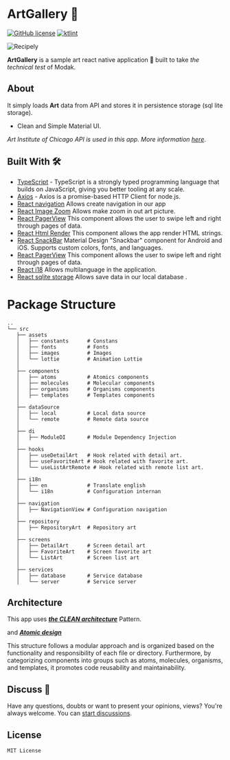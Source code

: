 # ArtGallery 🎨  

[![GitHub license](https://img.shields.io/badge/License-MIT-blue.svg)](LICENSE)
[![ktlint](https://img.shields.io/badge/code%20style-%E2%9D%A4-FF4081.svg)](https://ktlint.github.io/)

![Recipely](https://user-images.githubusercontent.com/40839023/205104367-4d58c4d9-bdfd-468c-b6e6-c9cf839818eb.jpg)

**ArtGallery** is a sample art react native application 📱 built to  take *the technical test* of Modak. 


## About
It simply loads **Art** data from API and stores it in persistence storage (sql lite storage).
- Clean and Simple Material UI.


*Art Institute of Chicago  API is used in this app. More information  [here](https://api.artic.edu/docs/#collections-2)*.

## Built With 🛠
- [TypeScript](https://www.typescriptlang.org) - TypeScript is a strongly typed programming language that builds on JavaScript, giving you better tooling at any scale.
- [Axios](https://axios-http.com/docs/intro) - Axios is a promise-based HTTP Client for node.js.
- [React navigation](https://reactnavigation.org) Allows create navigation in our app
- [React Image Zoom](https://www.npmjs.com/package/react-native-image-zoom-viewer) Allows make zoom in out art picture.
- [React PagerView](https://github.com/callstack/react-native-pager-view) This component allows the user to swipe left and right through pages of data.
- [React Html Render](https://meliorence.github.io/react-native-render-html/) This component allows the app render HTML strings.
- [React SnackBar](https://www.npmjs.com/package/react-native-snackbar) Material Design "Snackbar" component for Android and iOS. Supports custom colors, fonts, and languages.
- [React PagerView](https://github.com/callstack/react-native-pager-view) This component allows the user to swipe left and right through pages of data.
- [React i18](https://www.npmjs.com/package/react-i18next) Allows multilanguage in the application.
- [React sqlite storage](https://www.npmjs.com/package/react-native-sqlite-storage) Allows save data in our local database .


# Package Structure
 ```
..
└── src
    ├── assets
    │   ├── constants      # Constans
    │   ├── fonts          # Fonts
    │   ├── images         # Images
    │   └── lottie         # Animation Lottie
    │
    ├── components
    │   ├── atoms          # Atomics components
    │   ├── molecules      # Molecular components
    │   ├── organisms      # Organisms components
    │   ├── templates      # Templates components
    │
    ├── dataSource
    │   ├── local          # Local data source
    │   └── remote         # Remote data source
    │
    ├── di
    │   ├── ModuleDI       # Module Dependency Injection
    │
    ├── hooks
    │   ├── useDetailArt   # Hook related with detail art.
    │   ├── useFavoriteArt # Hook related with favorite art.
    │   └── useListArtRemote # Hook related with remote list art.
    │
    ├── i18n
    │   ├── en             # Translate english
    │   └── i18n           # Configuration internan
    │
    ├── navigation
    │   ├── NavigationView # Configuration navigation
    │
    ├── repository
    │   ├── RepositoryArt  # Repository art
    │
    ├── screens
    │   ├── DetailArt      # Screen detail art
    │   ├── FavoriteArt    # Screen favorite art
    │   └── ListArt        # Screen list art
    │
    ├── services
    │   ├── database       # Service database
    │   └── server         # Service server
```


## Architecture

This app uses [***the CLEAN architecture***](https://medium.com/bancolombia-tech/clean-architecture-aislando-los-detalles-4f9530f35d7a) Pattern.

and [***Atomic design***](https://medium.com/timeless/atomic-design-with-react-native-7259a8bdabbe)

This structure follows a modular approach and is organized based on the functionality and responsibility of each file or directory. Furthermore, by categorizing components into groups such as atoms, molecules, organisms, and templates, it promotes code reusability and maintainability.



## Discuss 💬

Have any questions, doubts or want to present your opinions, views? You're always welcome. You can [start discussions](https://github.com/nicolasvc/ArtGallery/issues).



## License
```
MIT License

```

